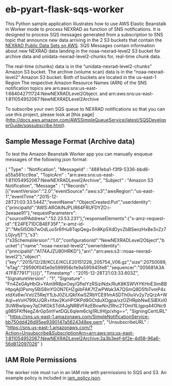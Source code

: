 # eb-pyart-flask-sqs-worker
This Python sample application illustrates how to use AWS Elastic Beanstalk in Worker mode to process NEXRAD as function of SNS notifications. It is designed to process SQS messages generated from a subscription to SNS topic that announce new data arriving in the 2 S3 buckets that contain the [NEXRAD Public Data Sets on AWS](http://aws.amazon.com/noaa-big-data/nexrad/). SQS Messages contain information about new NEXRAD data landing in the noaa-nexrad-level2 S3 bucket for archive data and unidata-nexrad-level2-chunks for, real-time chunk data.

The real-time (chunks) data is in the “unidata-nexrad-level2-chunks” Amazon S3 bucket.
The archive (volume scan) data is in the “noaa-nexrad-level2” Amazon S3 bucket.
Both of buckets are located in the us-east-1 Region
The respective Amazon Resource Names (ARN) of the SNS notification topics are
arn:aws:sns:us-east-1:684042711724:NewNEXRADLevel2Object.
and
arn:aws:sns:us-east-1:811054952067:NewNEXRADLevel2Archive

To subscribe your own SQS queue to NEXRAD notifications so that you can use this project, please look at [this page] (http://docs.aws.amazon.com/AWSSimpleQueueService/latest/SQSDeveloperGuide/sqssubscribe.html).

## Sample Message Format (Archive data)
To test the Amazon Beanstalk Worker app you can manually enqueue messages of the following json format:

{
  "Type" : "Notification",
  "MessageId" : "4881eba1-f3f9-5336-bbd6-a55a561cc9ea",
  "TopicArn" : "arn:aws:sns:us-east-1:811054952067:NewNEXRADLevel2Archive",
  "Subject" : "Amazon S3 Notification",
  "Message" : "{\"Records\":[{\"eventVersion\":\"2.0\",\"eventSource\":\"aws:s3\",\"awsRegion\":\"us-east-1\",\"eventTime\":\"2015-12-28T21:03:33.544Z\",\"eventName\":\"ObjectCreated:Put\",\"userIdentity\":{\"principalId\":\"AWS:AROAINJPLIR64FRUFDYZO:i-2eeaae91\"},\"requestParameters\":{\"sourceIPAddress\":\"52.23.53.231\"},\"responseElements\":{\"x-amz-request-id\":\"E24FE71DCB4EF35F\",\"x-amz-id-2\":\"Me5I5Olb7wOdLuo5r6fHu8TqpQeg+0n8Kp5XdDyvZbBSenzHxBe3vZz7LGjvyfjT\"},\"s3\":{\"s3SchemaVersion\":\"1.0\",\"configurationId\":\"NewNEXRADLevel2Object\",\"bucket\":{\"name\":\"noaa-nexrad-level2\",\"ownerIdentity\":{\"principalId\":\"A174AJZU80HRKD\"},\"arn\":\"arn:aws:s3:::noaa-nexrad-level2\"},\"object\":{\"key\":\"2015/12/28/KCLE/KCLE20151228_205754_V06.gz\",\"size\":20750089,\"eTag\":\"29590f045e0e599956cfe9a595945fe8\",\"sequencer\":\"005681A3A47FB77917\"}}}]}",
  "Timestamp" : "2015-12-28T21:03:33.603Z",
  "SignatureVersion" : "1",
  "Signature" : "Fn4ZeGAyHbGt+YAm9R8pxOey/QflelYzRSiziNdx/RuK8KSWVtYKHnE3imBBHtpqAj0Pxmy5BiS8inYGON7EHZgiibFAK7fZwPWak3A7QSmQ8D5fbTvmP4xxtdXs6w/Vxt/Z5RejY1LbJ0ZiLlQkfXwSZRbYCE91mASDTh0iuVv2y7zQrzA+WAqI+eVxH799UJQR+hfav2KxHPOKPd9GCtduXOgpa/xzOZHRpbNwESiBXxl03UWBwIpwy7qChKGkSTdIAJgNRBVFAzEBowNnZRhc2TOml1lLIgpq44ONc9g9B5FKfNegZ4rGp5mYwtDQL6qIem6cIg1RLtHtjp/xhg==",
  "SigningCertURL" : "https://sns.us-east-1.amazonaws.com/SimpleNotificationService-bb750dd426d95ee9390147a5624348ee.pem",
  "UnsubscribeURL" : "https://sns.us-east-1.amazonaws.com/?Action=Unsubscribe&SubscriptionArn=arn:aws:sns:us-east-1:811054952067:NewNEXRADLevel2Archive:2a3b3eef-bf2e-4d58-96a6-56d812097026"
}


## IAM Role Permissions
The worker role must run in an IAM role with permissions to SQS and S3. An example policy is included in [iam_policy.json](iam_policy.json).
